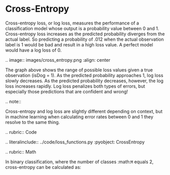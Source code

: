 Cross-Entropy
=============

Cross-entropy loss, or log loss, measures the performance of a classification model whose output is a probability value between 0 and 1. Cross-entropy loss increases as the predicted probability diverges from the actual label. So predicting a probability of .012 when the actual observation label is 1 would be bad and result in a high loss value. A perfect model would have a log loss of 0.

.. image:: images/cross_entropy.png
    :align: center

The graph above shows the range of possible loss values given a true observation (isDog = 1). As the predicted probability approaches 1, log loss slowly decreases. As the predicted probability decreases, however, the log loss increases rapidly. Log loss penalizes both types of errors, but especially those predictions that are confident and wrong!

.. note::

Cross-entropy and log loss are slightly different depending on context, but in machine learning when calculating error rates between 0 and 1 they resolve to the same thing.

.. rubric:: Code

.. literalinclude:: ../code/loss_functions.py
      :pyobject: CrossEntropy

.. rubric:: Math

In binary classification, where the number of classes :math:`M` equals 2, cross-entropy can be calculated as:
